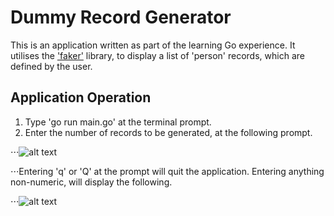 # Dummy Record Generator
This is an application written as part of the learning Go experience. It utilises the ['faker'](https://github.com/manveru/faker) library, to display a list of 'person' records, which are defined by the user.
## Application Operation
1. Type 'go run main.go' at the terminal prompt.
2. Enter the number of records to be generated, at the following prompt.

⋅⋅⋅![alt text](https://github.com/weeksontheweb/dummy-record-generator/tree/master/readme-images/input.png "Input")

⋅⋅⋅Entering 'q' or 'Q' at the prompt will quit the application. Entering anything non-numeric, will display the following.

⋅⋅⋅![alt text](https://github.com/weeksontheweb/dummy-record-generator/tree/master/readme-images/non-numeric.png "Non Numeric Input")